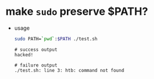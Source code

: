 # make `sudo` preserve $PATH?

- usage
    ```bash
    sudo PATH=`pwd`:$PATH ./test.sh
    ```
    ```
    # success output
    hacked!

    # failure output
    ./test.sh: line 3: htb: command not found
    ```